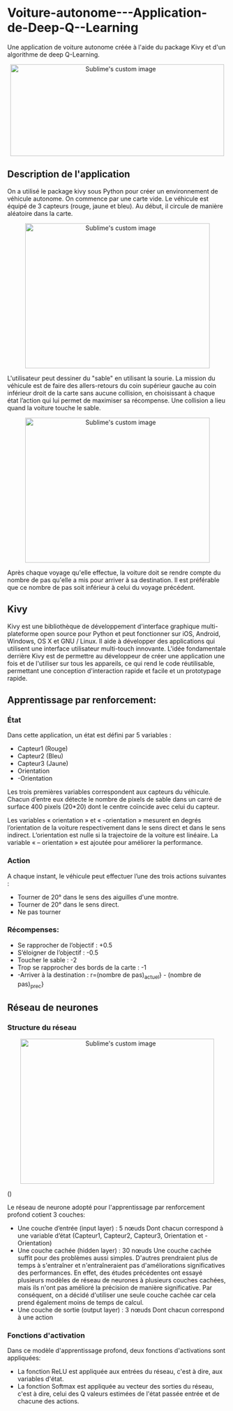 # Voiture-autonome---Application-de-Deep-Q--Learning
Une application de voiture autonome créée à l'aide du package Kivy et d'un algorithme de deep Q-Learning.



<p align="center">
  <img width="490" height="210" src="https://user-images.githubusercontent.com/57750350/122225830-52474a80-cead-11eb-8b66-56e22aff0fe1.png?raw=true" alt="Sublime's custom image"/>
</p>

## Description de l'application
On a utilisé le package kivy sous Python pour créer un environnement de véhicule autonome.
On commence par une carte vide. Le véhicule est équipé de 3 capteurs (rouge, jaune et bleu). Au début, il circule de manière aléatoire dans la carte.


<p align="center">
  <img width="423" height="332" src="https://user-images.githubusercontent.com/57750350/122221712-756ffb00-cea9-11eb-8527-75a633e078a7.PNG?raw=true" alt="Sublime's custom image"/>
</p>


L'utilisateur peut dessiner du "sable" en utilisant la sourie. La mission du véhicule est de faire des allers-retours du coin supérieur gauche au coin inférieur droit de la carte sans aucune collision, en choisissant à chaque état l’action qui lui permet de maximiser sa récompense. Une collision a lieu quand la voiture touche le sable.


<p align="center">
  <img width="423" height="332" src="https://user-images.githubusercontent.com/57750350/122221894-a18b7c00-cea9-11eb-91a9-73b24e70bdda.png?raw=true" alt="Sublime's custom image"/>
</p>


Après chaque voyage qu'elle effectue, la voiture doit se rendre compte du nombre de pas qu'elle a mis pour arriver à sa destination. Il est préférable que ce nombre de pas soit inférieur à celui du voyage précédent.



## Kivy
Kivy est une bibliothèque de développement d'interface graphique multi-plateforme open source pour Python et peut fonctionner sur iOS, Android, Windows, OS X et GNU / Linux. Il aide à développer des applications qui utilisent une interface utilisateur multi-touch innovante. L'idée fondamentale derrière Kivy est de permettre au développeur de créer une application une fois et de l'utiliser sur tous les appareils, ce qui rend le code réutilisable, permettant une conception d'interaction rapide et facile et un prototypage rapide.


## Apprentissage par renforcement:
### État
Dans cette application, un état est défini par 5 variables :

<ul>
<li>Capteur1 (Rouge)</li>
<li>Capteur2 (Bleu)</li>
<li>Capteur3 (Jaune)</li>
<li>Orientation</li>
<li>-Orientation</li>
</ul>


Les trois premières variables correspondent aux capteurs du véhicule. Chacun d’entre eux détecte le nombre de pixels de sable dans un carré  de surface 400 pixels (20*20) dont le centre coïncide avec celui du capteur.

Les variables « orientation » et « -orientation » mesurent en degrés l’orientation de la voiture respectivement dans le sens direct et dans le sens indirect. L’orientation est nulle si la trajectoire de la voiture est linéaire. La variable « – orientation » est ajoutée pour améliorer la performance.




### Action

A chaque instant, le véhicule peut effectuer l’une des trois actions suivantes :

<ul>
<li>Tourner de 20° dans le sens des aiguilles d'une montre.</li>
<li>Tourner de 20° dans le sens direct.</li>
<li>Ne pas tourner</li>
</ul>

### Récompenses:

<ul>
<li>Se rapprocher de l’objectif : +0.5</li>
<li>S’éloigner de l’objectif : -0.5</li>
<li>Toucher le sable : -2</li>
<li>Trop se rapprocher des bords de la carte : -1</li>
<li>-Arriver à la destination : r=(nombre de pas)<sub>actuel</sub>} - (nombre de pas)<sub>prec</sub>}</li>
</ul>


## Réseau de neurones

### Structure du réseau

<p align="center">
  <img width="444" height="332" src="https://user-images.githubusercontent.com/57750350/122224169-c254d100-ceab-11eb-982d-81dc532aa6c9.png?raw=true" alt="Sublime's custom image"/>
</p>

()

  Le réseau de neurone adopté pour l'apprentissage par renforcement profond cotient 3 couches:

   <ul>
<li> Une couche d’entrée (input layer) : 5 nœuds
     Dont chacun correspond à une variable d’état (Capteur1, Capteur2, Capteur3, Orientation et -Orientation)</li>
<li>Une couche cachée (hidden layer) : 30 nœuds
  Une couche cachée suffit pour des problèmes aussi simples. D'autres prendraient plus de temps à s'entraîner et n'entraîneraient pas d'améliorations significatives des
  performances. En effet, des études précédentes ont essayé plusieurs modèles de réseau de neurones à plusieurs couches cachées, mais ils n'ont pas amélioré la précision          de manière significative. Par conséquent, on a décidé d'utiliser une seule couche cachée car cela prend également moins de temps de calcul.</li>
<li>Une couche de sortie (output layer) : 3 nœuds
    Dont chacun correspond à une action</li>
</ul>

         
### Fonctions d'activation

Dans ce modèle d'apprentissage profond, deux fonctions d'activations sont appliquées:

<ul>
<li>La fonction ReLU est appliquée aux entrées du réseau, c'est à dire, aux variables d'état.</li>
<li>La fonction Softmax est appliquée au vecteur des sorties du réseau, c'est à dire, celui des Q valeurs estimées de l'état passée entrée et de chacune des actions.</li>
</ul>
         


